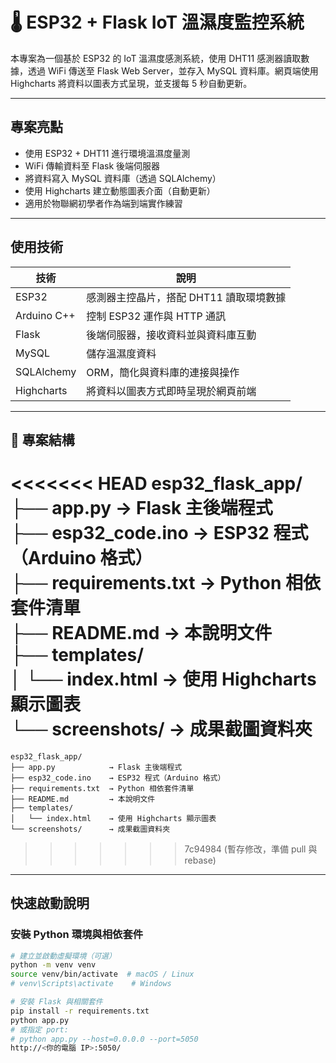 # 🌡️ ESP32 + Flask IoT 溫濕度監控系統

本專案為一個基於 ESP32 的 IoT 溫濕度感測系統，使用 DHT11 感測器讀取數據，透過 WiFi 傳送至 Flask Web Server，並存入 MySQL 資料庫。網頁端使用 Highcharts 將資料以圖表方式呈現，並支援每 5 秒自動更新。

---

## 專案亮點

- 使用 ESP32 + DHT11 進行環境溫濕度量測
- WiFi 傳輸資料至 Flask 後端伺服器
- 將資料寫入 MySQL 資料庫（透過 SQLAlchemy）
- 使用 Highcharts 建立動態圖表介面（自動更新）
- 適用於物聯網初學者作為端到端實作練習

---

## 使用技術

| 技術 | 說明 |
|------|------|
| ESP32 | 感測器主控晶片，搭配 DHT11 讀取環境數據 |
| Arduino C++ | 控制 ESP32 運作與 HTTP 通訊 |
| Flask | 後端伺服器，接收資料並與資料庫互動 |
| MySQL | 儲存溫濕度資料 |
| SQLAlchemy | ORM，簡化與資料庫的連接與操作 |
| Highcharts | 將資料以圖表方式即時呈現於網頁前端 |

---

## 📁 專案結構
<<<<<<< HEAD
esp32_flask_app/  
├── app.py            → Flask 主後端程式  
├── esp32_code.ino    → ESP32 程式（Arduino 格式）  
├── requirements.txt  → Python 相依套件清單  
├── README.md         → 本說明文件  
├── templates/  
│   └── index.html    → 使用 Highcharts 顯示圖表  
└── screenshots/      → 成果截圖資料夾  
=======
```text
esp32_flask_app/
├── app.py            → Flask 主後端程式
├── esp32_code.ino    → ESP32 程式（Arduino 格式）
├── requirements.txt  → Python 相依套件清單
├── README.md         → 本說明文件
├── templates/
│   └── index.html    → 使用 Highcharts 顯示圖表
└── screenshots/      → 成果截圖資料夾
```
>>>>>>> 7c94984 (暫存修改，準備 pull 與 rebase)
---

##  快速啟動說明

###  安裝 Python 環境與相依套件

```bash
# 建立並啟動虛擬環境（可選）
python -m venv venv
source venv/bin/activate  # macOS / Linux
# venv\Scripts\activate    # Windows

# 安裝 Flask 與相關套件
pip install -r requirements.txt
python app.py
# 或指定 port:
# python app.py --host=0.0.0.0 --port=5050
http://<你的電腦 IP>:5050/
